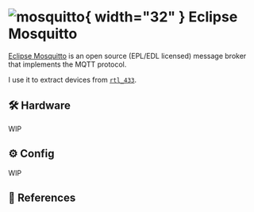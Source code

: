 # ![mosquitto](https://cdn.jsdelivr.net/gh/selfhst/icons/png/mosquitto.png){ width="32" } Eclipse Mosquitto

[Eclipse Mosquitto][1] is an open source (EPL/EDL licensed) message broker that implements the MQTT protocol. 

I use it to extract devices from [`rtl_433`](./rtl433.md).

## :hammer_and_wrench: Hardware

WIP

## :gear: Config

WIP

## :link: References

[1]: <https://mosquitto.org/>
